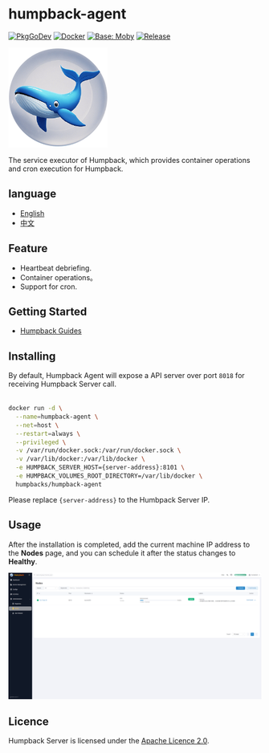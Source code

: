 # humpback-agent

[![PkgGoDev](https://pkg.go.dev/badge/github.com/docker/docker)](https://golang.org/)
[![Docker](https://img.shields.io/badge/docker-pull-blue?logo=docker)](https://hub.docker.com/r/humpbacks/humpback-agent)
[![Base: Moby](https://img.shields.io/badge/Base-Moby-2496ED?logo=docker&logoColor=white)](https://github.com/moby/moby)
[![Release](https://img.shields.io/badge/release-v2.0.0-blue)](https://github.com/humpback/humpback-agent/releases/tag/v2.0.0)

![Humpback logo](/assets/logo.png)

The service executor of Humpback, which provides container operations and cron execution for Humpback.

## language

- [English](README.md)
- [中文](README.zh.md)

## Feature

- Heartbeat debriefing.
- Container operations。
- Support for cron.

## Getting Started

* [Humpback Guides](https://humpback.github.io/humpback)

## Installing

By default, Humpback Agent will expose a API server over port `8018` for receiving Humpback Server call.

```bash

docker run -d \
  --name=humpback-agent \
  --net=host \
  --restart=always \
  --privileged \
  -v /var/run/docker.sock:/var/run/docker.sock \
  -v /var/lib/docker:/var/lib/docker \
  -e HUMPBACK_SERVER_HOST={server-address}:8101 \
  -e HUMPBACK_VOLUMES_ROOT_DIRECTORY=/var/lib/docker \
  humpbacks/humpback-agent

```

Please replace `{server-address}` to the Humbpack Server IP.

## Usage

After the installation is completed, add the current machine IP address to the **Nodes** page, and you can schedule it after the status changes to **Healthy**.

![Nodes](/assets/nodes.png)

## Licence

Humpback Server is licensed under the [Apache Licence 2.0](http://www.apache.org/licenses/LICENSE-2.0.html).   
